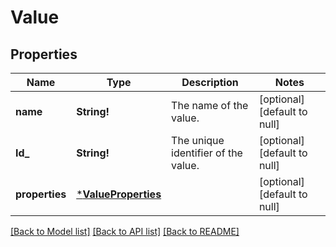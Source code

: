 # Value

## Properties
Name | Type | Description | Notes
------------ | ------------- | ------------- | -------------
**name** | **String!** | The name of the value. | [optional] [default to null]
**Id_** | **String!** | The unique identifier of the value. | [optional] [default to null]
**properties** | [***ValueProperties**](ValueProperties.md) |  | [optional] [default to null]

[[Back to Model list]](../README.md#documentation-for-models) [[Back to API list]](../README.md#documentation-for-api-endpoints) [[Back to README]](../README.md)


